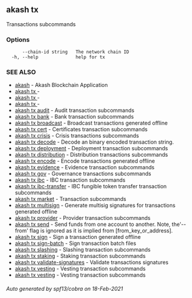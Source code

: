 ## akash tx

Transactions subcommands

### Options

```
      --chain-id string   The network chain ID
  -h, --help              help for tx
```

### SEE ALSO

* [akash](akash.md)	 - Akash Blockchain Application
* [akash tx ](akash_tx_.md)	 - 
* [akash tx ](akash_tx_.md)	 - 
* [akash tx ](akash_tx_.md)	 - 
* [akash tx audit](akash_tx_audit.md)	 - Audit transaction subcommands
* [akash tx bank](akash_tx_bank.md)	 - Bank transaction subcommands
* [akash tx broadcast](akash_tx_broadcast.md)	 - Broadcast transactions generated offline
* [akash tx cert](akash_tx_cert.md)	 - Certificates transaction subcommands
* [akash tx crisis](akash_tx_crisis.md)	 - Crisis transactions subcommands
* [akash tx decode](akash_tx_decode.md)	 - Decode an binary encoded transaction string.
* [akash tx deployment](akash_tx_deployment.md)	 - Deployment transaction subcommands
* [akash tx distribution](akash_tx_distribution.md)	 - Distribution transactions subcommands
* [akash tx encode](akash_tx_encode.md)	 - Encode transactions generated offline
* [akash tx evidence](akash_tx_evidence.md)	 - Evidence transaction subcommands
* [akash tx gov](akash_tx_gov.md)	 - Governance transactions subcommands
* [akash tx ibc](akash_tx_ibc.md)	 - IBC transaction subcommands
* [akash tx ibc-transfer](akash_tx_ibc-transfer.md)	 - IBC fungible token transfer transaction subcommands
* [akash tx market](akash_tx_market.md)	 - Transaction subcommands
* [akash tx multisign](akash_tx_multisign.md)	 - Generate multisig signatures for transactions generated offline
* [akash tx provider](akash_tx_provider.md)	 - Provider transaction subcommands
* [akash tx send](akash_tx_send.md)	 - Send funds from one account to another. Note, the'--from' flag is
ignored as it is implied from [from_key_or_address].
* [akash tx sign](akash_tx_sign.md)	 - Sign a transaction generated offline
* [akash tx sign-batch](akash_tx_sign-batch.md)	 - Sign transaction batch files
* [akash tx slashing](akash_tx_slashing.md)	 - Slashing transaction subcommands
* [akash tx staking](akash_tx_staking.md)	 - Staking transaction subcommands
* [akash tx validate-signatures](akash_tx_validate-signatures.md)	 - Validate transactions signatures
* [akash tx vesting](akash_tx_vesting.md)	 - Vesting transaction subcommands
* [akash tx vesting](akash_tx_vesting.md)	 - Vesting transaction subcommands

###### Auto generated by spf13/cobra on 18-Feb-2021
